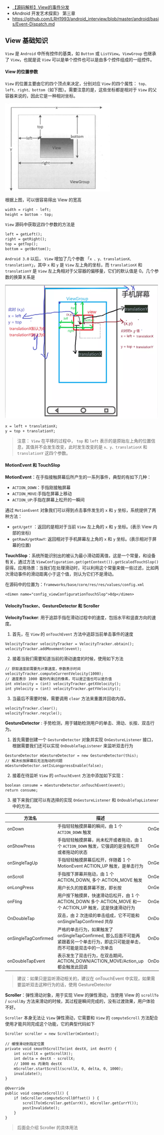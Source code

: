 - [【源码解析】View的事件分发](https://www.jianshu.com/p/5ec375057127)
- 《Android 开发艺术探索》 第三章
- https://github.com/LRH1993/android_interview/blob/master/android/basis/Event-Dispatch.md

## View 基础知识

`View` 是 `Android` 中所有控件的基类，如 `Button` 或 `ListView`。`ViewGroup` 也继承了 `View`，也就是说 `View` 可以是单个控件也可以是由多个控件组成的一组控件。

#### View 的位置参数

`View` 的位置主要由它的四个顶点来决定，分别对应 `View` 的四个属性： `top、left、right、bottom`（如下图）。需要注意的是，这些坐标都是相对于 `View` 的父容器来说的，因此它是一种相对坐标。

![view_001](./assets/view_001.png)

根据上图，可以很容易得出 View 的宽高

```
width = right - left;
height = bottom - top;
```

`View` 源码中获取这四个参数的方法是

```
left = getLeft();
right = getRight();
top = getTop();
bottom = getBottom();
```

`Android 3.0` 以后， `View` 增加了几个参数 「`x 、y、translationX、translationY`」，其中 `x` 和 `y` 是 `View` 左上角的坐标，而 `translationX` 和 `translationY` 是 `View` 左上角相对于父容器的偏移量，它们的默认值是 0。几个参数的换算关系是

![view_002](./assets/view_002.png)

```
x = left + translationX;
y = top + translationY;
```

> 注意： `View` 在平移的过程中， `top` 和 `left` 表示的是原始左上角的位置信息，其值并不会发生改变，此时发生改变的是 `x、y、translationX` 和 `translationY` 这四个参数。

#### MotionEvent 和 TouchSlop

**MotionEvent**：在手指接触屏幕后所产生的一系列事件，典型的有如下几种：

- `ACTION_DOWN`：手指刚接触屏幕
- `ACTION_MOVE`:手指在屏幕上移动
- `ACTION_UP`:手指在屏幕上松开的一瞬间

通过 `MotionEvent` 对象我们可以得到点击事件发生的 `x` 和 `y` 坐标，系统提供了两种方法：

- `getX/getY` ：返回的是相对于当前 `View` 左上角的 `x` 和 `y` 坐标。(表示 View 内部的坐标)
- `getRawX/getRawY`: 返回相对于手机屏幕左上角的 `x` 和 `y` 坐标。(表示相对于屏幕的位置)

**TouchSlop**：系统所能识别出的被认为最小滑动距离值，这是一个常量，和设备有关，通过方法 `ViewConfiguration.get(getContext()).getScaledTouchSlop()` 获得。应用场景：当我们在处理滑动时，可以利用这个常量来做一些过滤，比如两次滑动事件的滑动距离小于这个值，则认为它们不是滑动。

在源码中的位置为：`frameworks/base/core/res/res/values/config.xml`
```
<dimen name="config_viewConfigurationTouchSlop">8dp</dimen>
```

#### VelocityTracker、GestureDetector 和 Scroller

**VelocityTracker**: 用于追踪手指在滑动过程中的速度，包括水平和竖直方向的速度。

1. 首先，在 `View` 的 `onTouchEvent` 方法中追踪当前单击事件的速度

```
VelocityTracker velocityTracker = VelocityTracker.obtain();
velocityTracker.addMovement(event);
```

2. 接着当我们需要知道当前的滑动速度的时候，使用如下方法

```
// 获取速度前需要先计算速度，参数表示时间
velocityTracker.computeCurrentVelocity(1000);
// 速度表示 1000 毫秒内滑过的像素，可以是正值也可以是负值
int xVelocity = (int) velocityTracker.getXVelocity();
int yVelocity = (int) velocityTracker.getYVelocity();
```

3. 当最后不需要时候，需要调用 `clear` 方法来重置并回收内存。

```
velocityTracker.clear();
velocityTracker.recycle();
```

**GestureDetector** : 手势检测，用于辅助检测用户的单击、滑动、长按、双击行为。

1. 首先需要创建一个 `GestureDetector` 对象并实现 `OnGestureListener` 接口，根据需要我们还可以实现 `OnDoubleTagListener` 来监听双击行为

```
GestureDetector mGestureDetector = new GestureDetector(this);
// 解决长按屏幕后无法拖动的问题
mGestureDetector.setIsLongpressEnable(false);
```

2. 接着在待监听 `View` 的 `onTouchEvent` 方法中添加如下实现：

```
boolean consume = mGestureDetector.onTouchEvent(event);
return consume;
```

3. 接下来我们就可以有选择的实现 `OnGestureListener` 和 `OnDoubleTapListener` 中的方法。


方法名| 描述 | 所属接口
---| --- |---
onDown | 手指轻轻触摸屏幕的瞬间，由 1 个 `ACTION_DOWN` 触发 | OnGestureListener
onShowPress | 手指轻轻触摸屏幕，尚未松开或者拖动，由 1 个 `ACTION_DOWN` 触发，它强调的是没有松开或者拖动的状态 | OnGestureListener
onSingleTagUp | 手指轻轻触摸屏幕后松开，伴随着 1 个 MotionEvent ACTION_UP 触发，是单击行为 | OnGestureListener
onScroll | 手指按下屏幕并拖动，由 1 个 ACTION_DOWN, 多个 ACTION_MOVE 触发 | OnGestureListener
onLongPress | 用户长久的按着屏幕不放，即长按 | OnGestureListener
onFling | 用户按下触摸屏，快速滑动后松开，由 1 个 ACTION_DOWN 多个 ACTION_MOVE 和一个 ACTION_UP 触发，这是快速滑动行为 | OnGestureListener
OnDoubleTap | 双击，由 2 次连续的单击组成，它不可能和 onSingleTapConfirmed 共存 | OnDoubleTapListener
onSingleTagConfirmed | 严格的单击行为，如果触发了 onSingleTapConfirmed, 那么后面不可能再紧跟着另一个单击行为，即这只可能是单击，而不可能是双击中的一次单击| OnDoubleTapListener
onDoubleTapEvent | 表示发生了双击行为，在双击期间，ACTION_DOWN/ACTION_MOVE/Action_up 都会触发此回调 | OnDoubleTapListener

> 建议：如果只是监听滑动相关的，建议在 onTouchEvent 中实现，如果需要监听双击这种行为的话，使用 GestureDetector



**Scroller**：弹性滑动对象，用于实现 View 的弹性滑动，当使用 View 的 `scrollTo` / `scrollBy` 方法来滑动的时候，其过程是瞬间完成的，没有过渡效果，用户体验不好。

`Scroller` 本身无法让 `View` 弹性滑动，它需要和 `View` 的 `computeScroll` 方法配合使用才能共同完成这个功能，它的典型代码如下

```
Scroller scroller = new Scroller(mContext);

// 缓慢滑动到指定位置
private void smoothScrollTo(int destX, int destY) {
    int scrollX = getScrollX();
    int delta = destX - scrollX;
    // 1000 ms 内滑向 destX
    mScroller.startScroll(scrollX, 0, delta, 0, 1000);
    invalidate();
}

@Override
public void computeScroll() {
    if (mScroller.computeScrollOffset() ) {
        scrollTo(mScroller.getCurrX(), mScroller.getCurrY());
        postInvalidate();
    }
}
```

> 后面会介绍 Scroller 的具体用法

